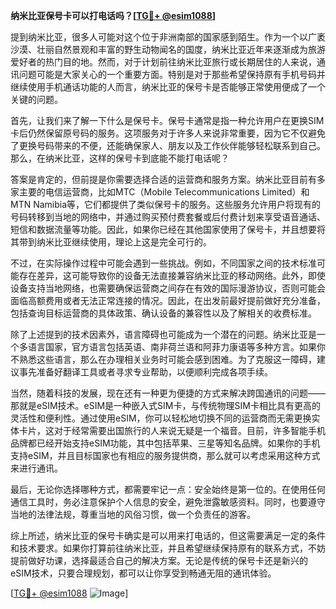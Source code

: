 **纳米比亚保号卡可以打电话吗？[[TG💪+ @esim1088](https://t.me/s/esim1088)]**

提到纳米比亚，很多人可能对这个位于非洲南部的国家感到陌生。作为一个以广袤沙漠、壮丽自然景观和丰富的野生动物闻名的国度，纳米比亚近年来逐渐成为旅游爱好者的热门目的地。然而，对于计划前往纳米比亚旅行或长期居住的人来说，通讯问题可能是大家关心的一个重要方面。特别是对于那些希望保持原有手机号码并继续使用手机通话功能的人而言，纳米比亚的保号卡是否能够正常使用便成了一个关键的问题。

首先，让我们来了解一下什么是保号卡。保号卡通常是指一种允许用户在更换SIM卡后仍然保留原号码的服务。这项服务对于许多人来说非常重要，因为它不仅避免了更换号码带来的不便，还能确保家人、朋友以及工作伙伴能够轻松联系到自己。那么，在纳米比亚，这样的保号卡到底能不能打电话呢？

答案是肯定的，但前提是你需要选择合适的运营商和服务方案。纳米比亚目前有多家主要的电信运营商，比如MTC（Mobile Telecommunications Limited）和MTN Namibia等，它们都提供了类似保号卡的服务。这些服务允许用户将现有的号码转移到当地的网络中，并通过购买预付费套餐或后付费计划来享受语音通话、短信和数据流量等功能。因此，如果你已经在其他国家使用了保号卡，并且想要将其带到纳米比亚继续使用，理论上这是完全可行的。

不过，在实际操作过程中可能会遇到一些挑战。例如，不同国家之间的技术标准可能存在差异，这可能导致你的设备无法直接兼容纳米比亚的移动网络。此外，即使设备支持当地网络，也需要确保运营商之间存在有效的国际漫游协议，否则可能会面临高额费用或者无法正常连接的情况。因此，在出发前最好提前做好充分准备，包括查询目标运营商的具体政策、确认设备的兼容性以及了解相关的收费标准。

除了上述提到的技术因素外，语言障碍也可能成为一个潜在的问题。纳米比亚是一个多语言国家，官方语言包括英语、南非荷兰语和阿菲力康语等多种方言。如果你不熟悉这些语言，那么在办理相关业务时可能会感到困难。为了克服这一障碍，建议事先准备好翻译工具或者寻求专业帮助，以便顺利完成各项手续。

当然，随着科技的发展，现在还有一种更为便捷的方式来解决跨国通讯的问题——那就是eSIM技术。eSIM是一种嵌入式SIM卡，与传统物理SIM卡相比具有更高的灵活性和便利性。通过使用eSIM，你可以轻松地切换不同的运营商而无需更换实体卡片，这对于经常需要出国旅行的人来说无疑是一个福音。目前，许多智能手机品牌都已经开始支持eSIM功能，其中包括苹果、三星等知名品牌。如果你的手机支持eSIM，并且目标国家也有相应的服务提供商，那么就可以考虑采用这种方式来进行通讯。

最后，无论你选择哪种方式，都需要牢记一点：安全始终是第一位的。在使用任何通信工具时，务必注意保护个人信息的安全，避免泄露敏感资料。同时，也要遵守当地的法律法规，尊重当地的风俗习惯，做一个负责任的游客。

综上所述，纳米比亚的保号卡确实是可以用来打电话的，但这需要满足一定的条件和技术要求。如果你打算前往纳米比亚，并且希望继续保持原有的联系方式，不妨提前做好功课，选择最适合自己的解决方案。无论是传统的保号卡还是新兴的eSIM技术，只要合理规划，都可以让你享受到畅通无阻的通讯体验。

[[TG💪+ @esim1088](https://t.me/s/esim1088) ![Image](https://i.postimg.cc/4NQfJmqS/Snipaste-2025-05-13-00-14-12.png)]